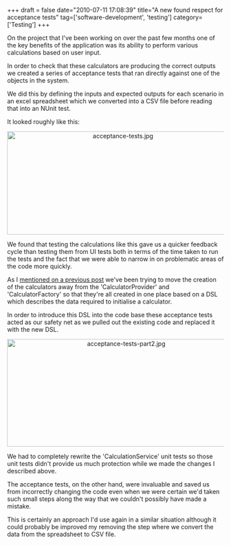 +++
draft = false
date="2010-07-11 17:08:39"
title="A new found respect for acceptance tests"
tag=['software-development', 'testing']
category=['Testing']
+++

On the project that I've been working on over the past few months one of the key benefits of the application was its ability to perform various calculations based on user input.

In order to check that these calculators are producing the correct outputs we created a series of acceptance tests that ran directly against one of the objects in the system.

We did this by defining the inputs and expected outputs for each scenario in an excel spreadsheet which we converted into a CSV file before reading that into an NUnit test.

It looked roughly like this:

<div align="center">
<img src="{{<siteurl>}}/uploads/2010/07/acceptance-tests3.jpg" alt="acceptance-tests.jpg" border="0" width="523" height="240" />
</div>

We found that testing the calculations like this gave us a quicker feedback cycle than testing them from UI tests both in terms of the time taken to run the tests and the fact that we were able to narrow in on problematic areas of the code more quickly.

As I <a href="http://www.markhneedham.com/blog/2010/07/04/mikado-ish-method-for-debugging/">mentioned on a previous post</a> we've been trying to move the creation of the calculators away from the 'CalculatorProvider' and 'CalculatorFactory' so that they're all created in one place based on a DSL which describes the data required to initialise a calculator.

In order to introduce this DSL into the code base these acceptance tests acted as our safety net as we pulled out the existing code and replaced it with the new DSL.

<div align="center">
<img src="{{<siteurl>}}/uploads/2010/07/acceptance-tests-part21.jpg" alt="acceptance-tests-part2.jpg" border="0" width="538" height="250" />
</div>

We had to completely rewrite the 'CalculationService' unit tests so those unit tests didn't provide us much protection while we made the changes I described above.

The acceptance tests, on the other hand, were invaluable and saved us from incorrectly changing the code even when we were certain we'd taken such small steps along the way that we couldn't possibly have made a mistake.

This is certainly an approach I'd use again in a similar situation although it could probably be improved my removing the step where we convert the data from the spreadsheet to CSV file.
